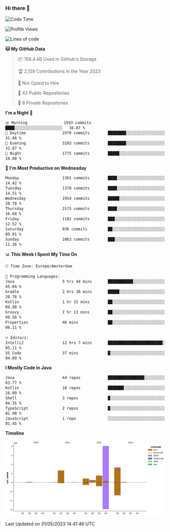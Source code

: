 ### Hi there 👋


<!--START_SECTION:waka-->
![Code Time](http://img.shields.io/badge/Code%20Time-3%2C235%20hrs%206%20mins-blue)

![Profile Views](http://img.shields.io/badge/Profile%20Views-2-blue)

![Lines of code](https://img.shields.io/badge/From%20Hello%20World%20I%27ve%20Written-8.5%20million%20lines%20of%20code-blue)

**🐱 My GitHub Data** 

> 📦 158.4 kB Used in GitHub's Storage 
 > 
> 🏆 2,129 Contributions in the Year 2023
 > 
> 🚫 Not Opted to Hire
 > 
> 📜 43 Public Repositories 
 > 
> 🔑 8 Private Repositories 
 > 
**I'm a Night 🦉** 

```text
🌞 Morning                1593 commits        ████░░░░░░░░░░░░░░░░░░░░░   16.87 % 
🌆 Daytime                2970 commits        ████████░░░░░░░░░░░░░░░░░   31.46 % 
🌃 Evening                3103 commits        ████████░░░░░░░░░░░░░░░░░   32.87 % 
🌙 Night                  1775 commits        █████░░░░░░░░░░░░░░░░░░░░   18.80 % 
```
📅 **I'm Most Productive on Wednesday** 

```text
Monday                   1361 commits        ████░░░░░░░░░░░░░░░░░░░░░   14.42 % 
Tuesday                  1370 commits        ████░░░░░░░░░░░░░░░░░░░░░   14.51 % 
Wednesday                1954 commits        █████░░░░░░░░░░░░░░░░░░░░   20.70 % 
Thursday                 1575 commits        ████░░░░░░░░░░░░░░░░░░░░░   16.68 % 
Friday                   1182 commits        ███░░░░░░░░░░░░░░░░░░░░░░   12.52 % 
Saturday                 936 commits         ██░░░░░░░░░░░░░░░░░░░░░░░   09.91 % 
Sunday                   1063 commits        ███░░░░░░░░░░░░░░░░░░░░░░   11.26 % 
```


📊 **This Week I Spent My Time On** 

```text
🕑︎ Time Zone: Europe/Amsterdam

💬 Programming Languages: 
Java                     5 hrs 44 mins       ███████████░░░░░░░░░░░░░░   45.04 % 
Gradle                   2 hrs 38 mins       █████░░░░░░░░░░░░░░░░░░░░   20.78 % 
Kotlin                   1 hr 15 mins        ██░░░░░░░░░░░░░░░░░░░░░░░   09.90 % 
Groovy                   1 hr 13 mins        ██░░░░░░░░░░░░░░░░░░░░░░░   09.58 % 
Properties               46 mins             ██░░░░░░░░░░░░░░░░░░░░░░░   06.11 % 

🔥 Editors: 
IntelliJ                 12 hrs 7 mins       ████████████████████████░   95.11 % 
VS Code                  37 mins             █░░░░░░░░░░░░░░░░░░░░░░░░   04.89 % 
```

**I Mostly Code in Java** 

```text
Java                     44 repos            ████████████████░░░░░░░░░   63.77 % 
Kotlin                   18 repos            ███████░░░░░░░░░░░░░░░░░░   26.09 % 
Shell                    3 repos             █░░░░░░░░░░░░░░░░░░░░░░░░   04.35 % 
TypeScript               2 repos             █░░░░░░░░░░░░░░░░░░░░░░░░   02.90 % 
JavaScript               1 repo              ░░░░░░░░░░░░░░░░░░░░░░░░░   01.45 % 
```



**Timeline**

![Lines of Code chart](https://raw.githubusercontent.com/powercasgamer/powercasgamer/master/assets/bar_graph.png)


 Last Updated on 31/05/2023 14:41:46 UTC
<!--END_SECTION:waka-->
